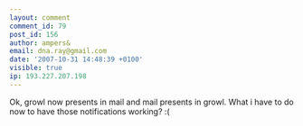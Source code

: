 ```yaml
---
layout: comment
comment_id: 79
post_id: 156
author: ampers&
email: dna.ray@gmail.com
date: '2007-10-31 14:48:39 +0100'
visible: true
ip: 193.227.207.198
---
```

Ok, growl now presents in  mail and mail presents in growl.
What i have to do now to have those notifications working? :(
